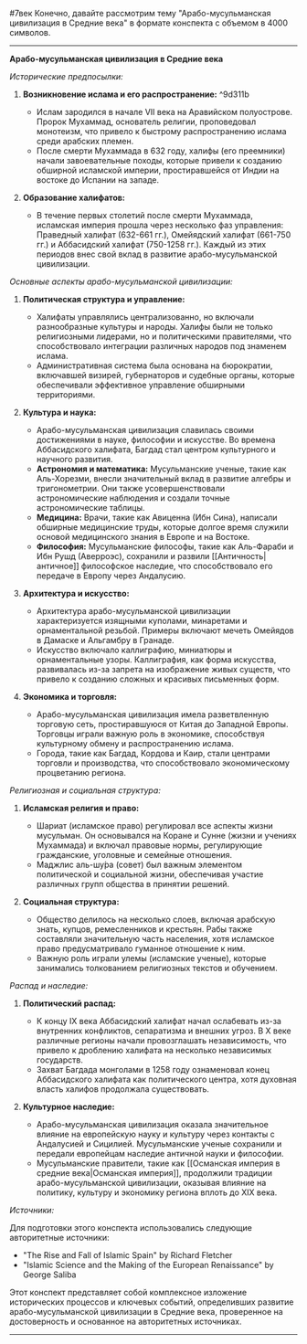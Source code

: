 #7век 
Конечно, давайте рассмотрим тему "Арабо-мусульманская цивилизация в Средние века" в формате конспекта с объемом в 4000 символов.

---

**Арабо-мусульманская цивилизация в Средние века**

*Исторические предпосылки:*

1. **Возникновение ислама и его распространение:** ^9d311b
   - Ислам зародился в начале VII века на Аравийском полуострове. Пророк Мухаммад, основатель религии, проповедовал монотеизм, что привело к быстрому распространению ислама среди арабских племен.
   - После смерти Мухаммада в 632 году, халифы (его преемники) начали завоевательные походы, которые привели к созданию обширной исламской империи, простиравшейся от Индии на востоке до Испании на западе.

2. **Образование халифатов:**
   - В течение первых столетий после смерти Мухаммада, исламская империя прошла через несколько фаз управления: Праведный халифат (632-661 гг.), Омейядский халифат (661-750 гг.) и Аббасидский халифат (750-1258 гг.). Каждый из этих периодов внес свой вклад в развитие арабо-мусульманской цивилизации.

*Основные аспекты арабо-мусульманской цивилизации:*

1. **Политическая структура и управление:**
   - Халифаты управлялись централизованно, но включали разнообразные культуры и народы. Халифы были не только религиозными лидерами, но и политическими правителями, что способствовало интеграции различных народов под знаменем ислама.
   - Административная система была основана на бюрократии, включавшей визирей, губернаторов и судебные органы, которые обеспечивали эффективное управление обширными территориями.

2. **Культура и наука:**
   - Арабо-мусульманская цивилизация славилась своими достижениями в науке, философии и искусстве. Во времена Аббасидского халифата, Багдад стал центром культурного и научного развития.
   - **Астрономия и математика:** Мусульманские ученые, такие как Аль-Хорезми, внесли значительный вклад в развитие алгебры и тригонометрии. Они также усовершенствовали астрономические наблюдения и создали точные астрономические таблицы.
   - **Медицина:** Врачи, такие как Авиценна (Ибн Сина), написали обширные медицинские труды, которые долгое время служили основой медицинского знания в Европе и на Востоке.
   - **Философия:** Мусульманские философы, такие как Аль-Фараби и Ибн Рушд (Аверроэс), сохранили и развили [[Античность|античное]] философское наследие, что способствовало его передаче в Европу через Андалусию.

3. **Архитектура и искусство:**
   - Архитектура арабо-мусульманской цивилизации характеризуется изящными куполами, минаретами и орнаментальной резьбой. Примеры включают мечеть Омейядов в Дамаске и Альгамбру в Гранаде.
   - Искусство включало каллиграфию, миниатюры и орнаментальные узоры. Каллиграфия, как форма искусства, развивалась из-за запрета на изображение живых существ, что привело к созданию сложных и красивых письменных форм.

4. **Экономика и торговля:**
   - Арабо-мусульманская цивилизация имела разветвленную торговую сеть, простиравшуюся от Китая до Западной Европы. Торговцы играли важную роль в экономике, способствуя культурному обмену и распространению ислама.
   - Города, такие как Багдад, Кордова и Каир, стали центрами торговли и производства, что способствовало экономическому процветанию региона.

*Религиозная и социальная структура:*

1. **Исламская религия и право:**
   - Шариат (исламское право) регулировал все аспекты жизни мусульман. Он основывался на Коране и Сунне (жизни и учениях Мухаммада) и включал правовые нормы, регулирующие гражданские, уголовные и семейные отношения.
   - Маджлис аль-шу́ра (совет) был важным элементом политической и социальной жизни, обеспечивая участие различных групп общества в принятии решений.

2. **Социальная структура:**
   - Общество делилось на несколько слоев, включая арабскую знать, купцов, ремесленников и крестьян. Рабы также составляли значительную часть населения, хотя исламское право предусматривало гуманное отношение к ним.
   - Важную роль играли улемы (исламские ученые), которые занимались толкованием религиозных текстов и обучением.

*Распад и наследие:*

1. **Политический распад:**
   - К концу IX века Аббасидский халифат начал ослабевать из-за внутренних конфликтов, сепаратизма и внешних угроз. В X веке различные регионы начали провозглашать независимость, что привело к дроблению халифата на несколько независимых государств.
   - Захват Багдада монголами в 1258 году ознаменовал конец Аббасидского халифата как политического центра, хотя духовная власть халифов продолжала существовать.

2. **Культурное наследие:**
   - Арабо-мусульманская цивилизация оказала значительное влияние на европейскую науку и культуру через контакты с Андалусией и Сицилией. Мусульманские ученые сохранили и передали европейцам наследие античной науки и философии.
   - Мусульманские правители, такие как [[Османская империя в средние века|Османская империя]], продолжили традиции арабо-мусульманской цивилизации, оказывая влияние на политику, культуру и экономику региона вплоть до XIX века.

*Источники:*

Для подготовки этого конспекта использовались следующие авторитетные источники:

- "The Rise and Fall of Islamic Spain" by Richard Fletcher
- "Islamic Science and the Making of the European Renaissance" by George Saliba

Этот конспект представляет собой комплексное изложение исторических процессов и ключевых событий, определивших развитие арабо-мусульманской цивилизации в Средние века, проверенное на достоверность и основанное на авторитетных источниках.

---
